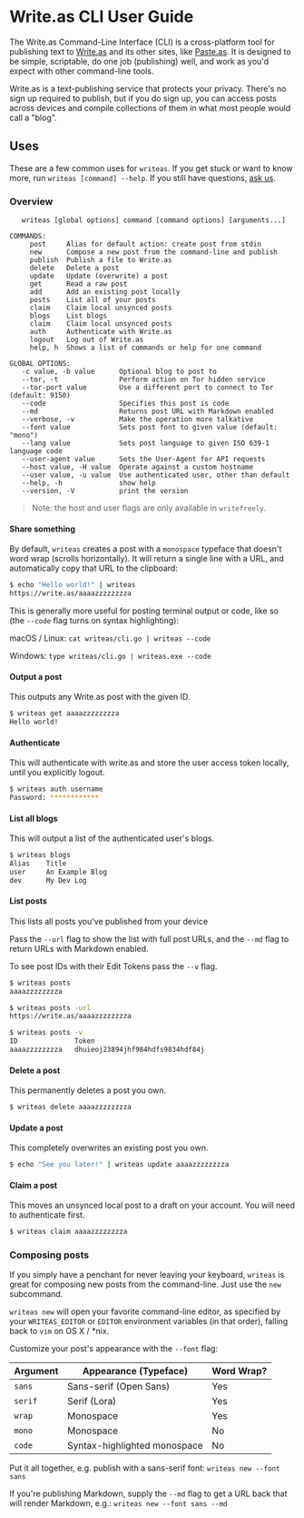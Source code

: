 # Write.as CLI User Guide

The Write.as Command-Line Interface (CLI) is a cross-platform tool for publishing text to [Write.as](https://write.as) and its other sites, like [Paste.as](https://paste.as). It is designed to be simple, scriptable, do one job (publishing) well, and work as you'd expect with other command-line tools.

Write.as is a text-publishing service that protects your privacy. There's no sign up required to publish, but if you do sign up, you can access posts across devices and compile collections of them in what most people would call a "blog".

## Uses

These are a few common uses for `writeas`. If you get stuck or want to know more, run `writeas [command] --help`. If you still have questions, [ask us](https://write.as/contact).

### Overview

```
   writeas [global options] command [command options] [arguments...]

COMMANDS:
     post     Alias for default action: create post from stdin
     new      Compose a new post from the command-line and publish
     publish  Publish a file to Write.as
     delete   Delete a post
     update   Update (overwrite) a post
     get      Read a raw post
     add      Add an existing post locally
     posts    List all of your posts
     claim    Claim local unsynced posts
     blogs    List blogs
     claim    Claim local unsynced posts
     auth     Authenticate with Write.as
     logout   Log out of Write.as
     help, h  Shows a list of commands or help for one command

GLOBAL OPTIONS:
   -c value, -b value      Optional blog to post to
   --tor, -t               Perform action on Tor hidden service
   --tor-port value        Use a different port to connect to Tor (default: 9150)
   --code                  Specifies this post is code
   --md                    Returns post URL with Markdown enabled
   --verbose, -v           Make the operation more talkative
   --font value            Sets post font to given value (default: "mono")
   --lang value            Sets post language to given ISO 639-1 language code
   --user-agent value      Sets the User-Agent for API requests
   --host value, -H value  Operate against a custom hostname
   --user value, -u value  Use authenticated user, other than default
   --help, -h              show help
   --version, -V           print the version
```

> Note: the host and user flags are only available in `writefreely`.

#### Share something

By default, `writeas` creates a post with a `monospace` typeface that doesn't word wrap (scrolls horizontally). It will return a single line with a URL, and automatically copy that URL to the clipboard:

```bash
$ echo "Hello world!" | writeas
https://write.as/aaaazzzzzzzza
```

This is generally more useful for posting terminal output or code, like so (the `--code` flag turns on syntax highlighting):

macOS / Linux: `cat writeas/cli.go | writeas --code`

Windows: `type writeas/cli.go | writeas.exe --code`

#### Output a post

This outputs any Write.as post with the given ID.

```bash
$ writeas get aaaazzzzzzzza
Hello world!
```

#### Authenticate

This will authenticate with write.as and store the user access token locally, until you explicitly logout.
```bash
$ writeas auth username
Password: ************
```

#### List all blogs

This will output a list of the authenticated user's blogs.
```bash
$ writeas blogs
Alias    Title
user     An Example Blog
dev      My Dev Log
```

#### List posts

This lists all posts you've published from your device

Pass the `--url` flag to show the list with full post URLs, and the `--md` flag to return URLs with Markdown enabled.

To see post IDs with their Edit Tokens pass the `--v` flag.

```bash
$ writeas posts
aaaazzzzzzzza

$ writeas posts -url
https://write.as/aaaazzzzzzzza

$ writeas posts -v
ID              Token
aaaazzzzzzzza   dhuieoj23894jhf984hdfs9834hdf84j
```

#### Delete a post

This permanently deletes a post you own.

```bash
$ writeas delete aaaazzzzzzzza
```

#### Update a post

This completely overwrites an existing post you own.

```bash
$ echo "See you later!" | writeas update aaaazzzzzzzza
```

#### Claim a post

This moves an unsynced local post to a draft on your account. You will need to authenticate first.
```bash
$ writeas claim aaaazzzzzzzza
```

### Composing posts

If you simply have a penchant for never leaving your keyboard, `writeas` is great for composing new posts from the command-line. Just use the `new` subcommand.

`writeas new` will open your favorite command-line editor, as specified by your `WRITEAS_EDITOR` or `EDITOR` environment variables (in that order), falling back to `vim` on OS X / *nix.

Customize your post's appearance with the `--font` flag:

| Argument | Appearance (Typeface) | Word Wrap? |
| -------- | --------------------- | ---------- |
| `sans` | Sans-serif (Open Sans) | Yes |
| `serif` | Serif (Lora) | Yes |
| `wrap` | Monospace | Yes |
| `mono` | Monospace | No |
| `code` | Syntax-highlighted monospace | No |

Put it all together, e.g. publish with a sans-serif font: `writeas new --font sans`

If you're publishing Markdown, supply the `--md` flag to get a URL back that will render Markdown, e.g.: `writeas new --font sans --md`
